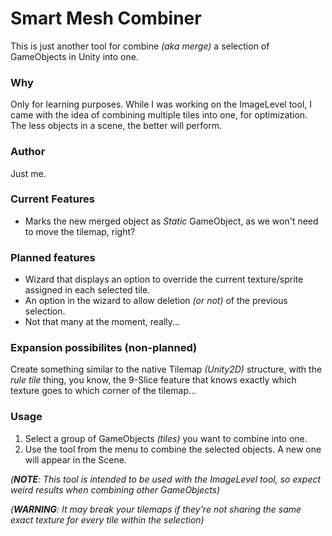 # Smart Mesh Combiner

This is just another tool for combine *(aka merge)* a selection of GameObjects in Unity into one.



### Why

Only for learning purposes. While I was working on the ImageLevel tool, I came with the idea of combining multiple tiles into one, for optimization. The less objects in a scene, the better will perform.



### Author

Just me.



### Current Features

- Marks the new merged object as *Static* GameObject, as we won't need to move the tilemap, right?



### Planned features

- Wizard that displays an option to override the current texture/sprite assigned in each selected tile.
- An option in the wizard to allow deletion *(or not)* of the previous selection.
- Not that many at the moment, really...



### Expansion possibilites (non-planned)

Create something similar to the native Tilemap *(Unity2D)* structure, with the *rule tile* thing, you know, the 9-Slice feature that knows exactly which texture goes to which corner of the tilemap...



### Usage

1. Select a group of GameObjects *(tiles)* you want to combine into one.
2. Use the tool from the menu to combine the selected objects. A new one will appear in the Scene.

*(**NOTE**: This tool is intended to be used with the ImageLevel tool, so expect weird results when combining other GameObjects)*

*(**WARNING**: It may break your tilemaps if they're not sharing the same exact texture for every tile within the selection)*